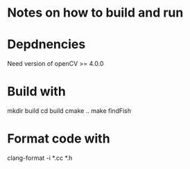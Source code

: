 # Notes on how to build and run

# Depdnencies

Need version of openCV >= 4.0.0 

# Build with

mkdir build
cd build
cmake ..
make
findFish

# Format code with

clang-format -i *.cc *.h

